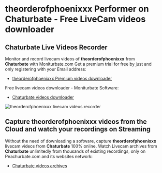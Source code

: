 # theorderofphoenixxx Performer on Chaturbate - Free LiveCam videos downloader

## Chaturbate Live Videos Recorder

Monitor and record livecam videos of **theorderofphoenixxx** from **Chaturbate** with Moniturbate.com
Get a premium trial for free by just and only registering with your Email address:
* [theorderofphoenixxx Premium videos downloader](https://moniturbate.com/request-demo-licence-key.html)

Free livecam videos downloader - Moniturbate Software:
* [Chaturbate videos downloader](https://moniturbate.com/moniturbate-download-software.html)

![theorderofphoenixxx livecam videos recorder](https://peachurnet.com/templates/moniturbate-software.png)


## Capture theorderofphoenixxx videos from the Cloud and watch your recordings on Streaming

Without the need of downloading a software, capture **theorderofphoenixxx** livecam videos from **Chaturbate** 100% online.
Watch Livecam archives from **Chaturbate** unlimitedly from thousands of existing recordings, only on Peachurbate.com and its websites network:
* [Chaturbate videos archives](https://peachurnet.com/)